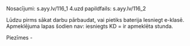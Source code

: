Nosacījumi: s.ayy.lv/116_1
4.uzd papildfails: s.ayy.lv/116_2

Lūdzu pirms sākat darbu pārbaudat, vai pietiks baterija
Iesniegt e-klasē. 
Apmeklējuma lapas šodien nav: iesniegts KD = ir apmeklēta stunda.

Piezīmes -
